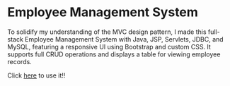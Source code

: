 # Employee Management System
To solidify my understanding of the MVC design pattern, I made this full-stack Employee Management System with Java, JSP, Servlets, JDBC, and MySQL, featuring a responsive UI using Bootstrap and custom CSS. It supports full CRUD operations and displays a table for viewing employee records.

Click [here](https://employee-management-v55v.onrender.com/) to use it!!
